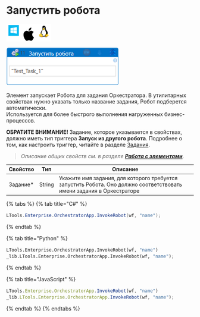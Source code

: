 # Запустить робота

![](<../../../../.gitbook/assets/image (100) (1) (1) (1) (1) (1) (1) (10) (153).png>)

![](<../../../../.gitbook/assets/Запустить робота.png>)

Элемент запускает Робота для задания Оркестратора. В утилитарных свойствах нужно указать только название задания, Робот подберется автоматически.\
Используется для более быстрого выполнения нагруженных бизнес-процессов.

**ОБРАТИТЕ ВНИМАНИЕ!** Задание, которое указывается в свойствах, должно иметь тип триггера **Запуск из другого робота**.
Подробнее о том, как настроить триггер, читайте в разделе [Задания](https://docs.primo-rpa.ru/primo-rpa/orchestrator/basics/tasks#vidy-triggerov).

> *Описание общих свойств см. в разделе [**Работа с элементами**](https://docs.primo-rpa.ru/primo-rpa/primo-studio/process/elements)*.

| Свойство    | Тип     | Описание                                  |
| ----------- | ------- | ----------------------------------------- |
| Задание\*   | String  | Укажите имя задания, для которого требуется запустить Робота. Оно должно соответствовать имени задания в Оркестраторе |

{% tabs %}
{% tab title="C#" %}
```csharp
LTools.Enterprise.OrchestratorApp.InvokeRobot(wf, "name");
```
{% endtab %}

{% tab title="Python" %}
```python
LTools.Enterprise.OrchestratorApp.InvokeRobot(wf, "name")
_lib.LTools.Enterprise.OrchestratorApp.InvokeRobot(wf, "name");
```
{% endtab %}

{% tab title="JavaScript" %}
```javascript
LTools.Enterprise.OrchestratorApp.InvokeRobot(wf, "name")
_lib.LTools.Enterprise.OrchestratorApp.InvokeRobot(wf, "name");
```
{% endtab %}
{% endtabs %}
